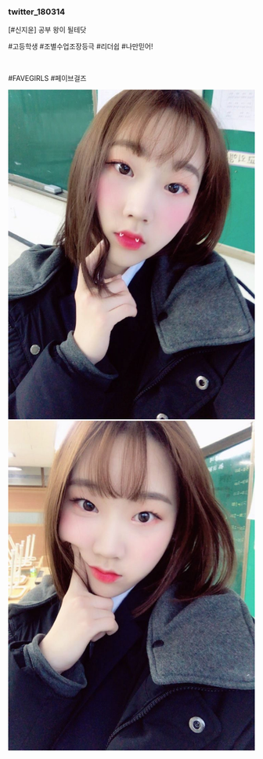 ### twitter_180314

\[#신지윤] 공부 왕이 될테닷

#고등학생 #조별수업조장등극 #리더쉽 #나만믿어!

<br>

#FAVEGIRLS #페이브걸즈

![](../Images/twitter_180314_0.jpg)
![](../Images/twitter_180314_1.jpg)